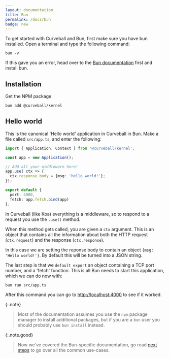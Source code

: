 ```yaml
---
layout: documentation
title: Bun
permalink: /docs/bun
badge: new
---
```


To get started with Curveball and Bun, first make sure you have bun 
installed. Open a terminal and type the following command:

```
bun -v
```

If this gave you an error, head over to the [Bun documentation][bun] first
and install bun.


## Installation

Get the NPM package

```sh
bun add @curveball/kernel
```

## Hello world

This is the canonical 'Hello world' application in Curveball in Bun.
Make a file called `src/app.ts`, and enter the following:

```typescript
import { Application, Context } from '@curveball/kernel';

const app = new Application();

// Add all your middleware here!
app.use( ctx => {
  ctx.response.body = {msg: 'hello world!'};
});

export default {
  port: 4000,
  fetch: app.fetch.bind(app)
};
```

In Curveball (like Koa) everything is a middleware, so to respond to a request
you use the `.use()` method.

When this method gets called, you are given a `ctx` argument. This is an object
that contains all the information about both the HTTP request (`ctx.request`) and
the response (`ctx.response`).

In this case we are setting the reponse body to contain an object
`{msg: 'Hello world!'}`. By default this will be turned into a JSON string.

The last step is that we `default export` an object containing a TCP port number, and a 'fetch'
function. This is all Bun needs to start this application, which we can do
now with:

```
bun run src/app.ts
```

After this command you can go to <http://localhost:4000> to see if it worked.


{:.note}
> Most of the documentation assumes you use the `npm` package manager
to install additional packages, but if you are a `bun` user you should probably
use `bun install` instead.

{:.note.good}
> Now we've covered the Bun-specific documentation, go read [next steps][2] to
go over all the common use-cases.

[bun]: https://bun.sh/
[2]: /docs/next-steps
